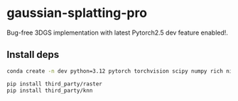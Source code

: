 # gaussian-splatting-pro

Bug-free 3DGS implementation with latest Pytorch2.5 dev feature enabled!.

## Install deps

```bash
conda create -n dev python=3.12 pytorch torchvision scipy numpy rich ninja pytorch-cuda cuda -c pytorch-nightly -c nvidia -y

pip install third_party/raster
pip install third_party/knn
```